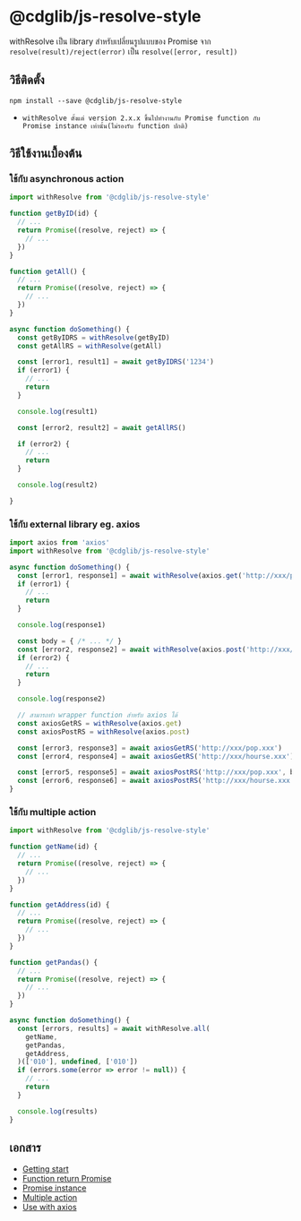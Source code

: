 # @cdglib/js-resolve-style

withResolve เป็น library สำหรับเปลี่ยนรูปแบบของ Promise จาก `resolve(result)/reject(error)` เป็น `resolve([error, result])`

## วิธีติดตั้ง

```
npm install --save @cdglib/js-resolve-style
```

* `withResolve ตั้งแต่ version 2.x.x ขึ้นไปทำงานกับ Promise function กับ Promise instance เท่านั้น(ไม่รองรับ function ปกติ)`

## วิธีใช้งานเบื้องต้น

### ใช้กับ asynchronous action

```javascript
import withResolve from '@cdglib/js-resolve-style'

function getByID(id) {
  // ...
  return Promise((resolve, reject) => {
    // ...
  })
}

function getAll() {
  // ...
  return Promise((resolve, reject) => {
    // ...
  })
}

async function doSomething() {
  const getByIDRS = withResolve(getByID)
  const getAllRS = withResolve(getAll)

  const [error1, result1] = await getByIDRS('1234')
  if (error1) {
    // ...
    return
  }

  console.log(result1)

  const [error2, result2] = await getAllRS()

  if (error2) {
    // ...
    return
  }

  console.log(result2)

}
```

### ใช้กับ external library eg. axios

```javascript
import axios from 'axios'
import withResolve from '@cdglib/js-resolve-style'

async function doSomething() {
  const [error1, response1] = await withResolve(axios.get('http://xxx/pop.xxx'))()
  if (error1) {
    // ...
    return
  }

  console.log(response1)

  const body = { /* ... */ }
  const [error2, response2] = await withResolve(axios.post('http://xxx/hourse.xxx', body))()
  if (error2) {
    // ...
    return
  }

  console.log(response2)

  // สามารถทำ wrapper function สำหรับ axios ได้
  const axiosGetRS = withResolve(axios.get)
  const axiosPostRS = withResolve(axios.post)

  const [error3, response3] = await axiosGetRS('http://xxx/pop.xxx')
  const [error4, response4] = await axiosGetRS('http://xxx/hourse.xxx')

  const [error5, response5] = await axiosPostRS('http://xxx/pop.xxx', body)
  const [error6, response6] = await axiosPostRS('http://xxx/hourse.xxx', body)
}
```

### ใช้กับ multiple action

```javascript
import withResolve from '@cdglib/js-resolve-style'

function getName(id) {
  // ...
  return Promise((resolve, reject) => {
    // ...
  })
}

function getAddress(id) {
  // ...
  return Promise((resolve, reject) => {
    // ...
  })
}

function getPandas() {
  // ...
  return Promise((resolve, reject) => {
    // ...
  })
}

async function doSomething() {
  const [errors, results] = await withResolve.all(
    getName,
    getPandas,
    getAddress,
  )(['010'], undefined, ['010'])
  if (errors.some(error => error != null)) {
    // ...
    return
  }

  console.log(results)
}

```

## เอกสาร

* [Getting start](docs/GETTING_START.md)
* [Function return Promise](docs/FUNCTION_RETURN_PROMISE_INS.md)
* [Promise instance](docs/PROMISE_INSTANCE.md)
* [Multiple action](docs/MULTI_ACTION.md)
* [Use with axios](docs/USE_WITH_AXIOS.md)
